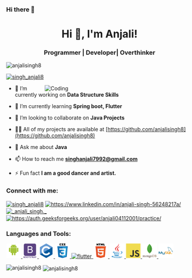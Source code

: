 ### Hi there 👋

<!--
**anjalisingh8/anjalisingh8** is a ✨ _special_ ✨ repository because its `README.md` (this file) appears on your GitHub profile.

Here are some ideas to get you started:

- 🔭 I’m currently working on ...
- 🌱 I’m currently learning ...
- 👯 I’m looking to collaborate on ...
- 🤔 I’m looking for help with ...
- 💬 Ask me about ...
- 📫 How to reach me: ...
- 😄 Pronouns: ...
- ⚡ Fun fact: ...
-->
<h1 align="center">Hi 👋, I'm Anjali!</h1>
<h3 align="center">Programmer | Developer| Overthinker</h3>

<p align="left"> <img src="https://komarev.com/ghpvc/?username=anjalisingh8&label=Profile%20views&color=0e75b6&style=flat" alt="anjalisingh8" /> </p>

<p align="left"> <a href="https://twitter.com/singh_anjali8" target="blank"><img src="https://img.shields.io/twitter/follow/singh_anjali8?logo=twitter&style=for-the-badge" alt="singh_anjali8" /></a> </p>
<img align="right" alt="Coding" width="400" src="https://cdn.dribbble.com/users/2646423/screenshots/5507196/computer.gif">

- 🔭 I’m currently working on **Data Structure Skills**

- 🌱 I’m currently learning **Spring boot, Flutter**

- 👯 I’m looking to collaborate on **Java Projects**

- 👨‍💻 All of my projects are available at [https://github.com/anjalisingh8](https://github.com/anjalisingh8)

- 💬 Ask me about **Java**

- 📫 How to reach me **singhanjali7992@gmail.com**

- ⚡ Fun fact **I am a good dancer and artist.**

<h3 align="left">Connect with me:</h3>
<p align="left">
<a href="https://twitter.com/singh_anjali8" target="blank"><img align="center" src="https://raw.githubusercontent.com/rahuldkjain/github-profile-readme-generator/master/src/images/icons/Social/twitter.svg" alt="singh_anjali8" height="30" width="40" /></a>
<a href="https://linkedin.com/in/https://www.linkedin.com/in/anjali-singh-56248217a/" target="blank"><img align="center" src="https://raw.githubusercontent.com/rahuldkjain/github-profile-readme-generator/master/src/images/icons/Social/linked-in-alt.svg" alt="https://www.linkedin.com/in/anjali-singh-56248217a/" height="30" width="40" /></a>
<a href="https://instagram.com/_anjali_singh._" target="blank"><img align="center" src="https://raw.githubusercontent.com/rahuldkjain/github-profile-readme-generator/master/src/images/icons/Social/instagram.svg" alt="_anjali_singh._" height="30" width="40" /></a>
<a href="https://auth.geeksforgeeks.org/user/https://auth.geeksforgeeks.org/user/anjali04112001/practice/" target="blank"><img align="center" src="https://raw.githubusercontent.com/rahuldkjain/github-profile-readme-generator/master/src/images/icons/Social/geeks-for-geeks.svg" alt="https://auth.geeksforgeeks.org/user/anjali04112001/practice/" height="30" width="40" /></a>
</p>

<h3 align="left">Languages and Tools:</h3>
<p align="left"> <a href="https://developer.android.com" target="_blank"> <img src="https://raw.githubusercontent.com/devicons/devicon/master/icons/android/android-original-wordmark.svg" alt="android" width="40" height="40"/> </a> <a href="https://getbootstrap.com" target="_blank"> <img src="https://raw.githubusercontent.com/devicons/devicon/master/icons/bootstrap/bootstrap-plain-wordmark.svg" alt="bootstrap" width="40" height="40"/> </a> <a href="https://www.cprogramming.com/" target="_blank"> <img src="https://raw.githubusercontent.com/devicons/devicon/master/icons/c/c-original.svg" alt="c" width="40" height="40"/> </a> <a href="https://www.w3schools.com/css/" target="_blank"> <img src="https://raw.githubusercontent.com/devicons/devicon/master/icons/css3/css3-original-wordmark.svg" alt="css3" width="40" height="40"/> </a> <a href="https://flutter.dev" target="_blank"> <img src="https://www.vectorlogo.zone/logos/flutterio/flutterio-icon.svg" alt="flutter" width="40" height="40"/> </a> <a href="https://www.w3.org/html/" target="_blank"> <img src="https://raw.githubusercontent.com/devicons/devicon/master/icons/html5/html5-original-wordmark.svg" alt="html5" width="40" height="40"/> </a> <a href="https://www.java.com" target="_blank"> <img src="https://raw.githubusercontent.com/devicons/devicon/master/icons/java/java-original.svg" alt="java" width="40" height="40"/> </a> <a href="https://developer.mozilla.org/en-US/docs/Web/JavaScript" target="_blank"> <img src="https://raw.githubusercontent.com/devicons/devicon/master/icons/javascript/javascript-original.svg" alt="javascript" width="40" height="40"/> </a> <a href="https://www.mongodb.com/" target="_blank"> <img src="https://raw.githubusercontent.com/devicons/devicon/master/icons/mongodb/mongodb-original-wordmark.svg" alt="mongodb" width="40" height="40"/> </a> <a href="https://www.mysql.com/" target="_blank"> <img src="https://raw.githubusercontent.com/devicons/devicon/master/icons/mysql/mysql-original-wordmark.svg" alt="mysql" width="40" height="40"/> </a> </p>

<p><img align="left" src="https://github-readme-stats.vercel.app/api/top-langs?username=anjalisingh8&show_icons=true&locale=en&layout=compact" alt="anjalisingh8" /></p>

<p>&nbsp;<img align="center" src="https://github-readme-stats.vercel.app/api?username=anjalisingh8&show_icons=true&locale=en" alt="anjalisingh8" /></p>
